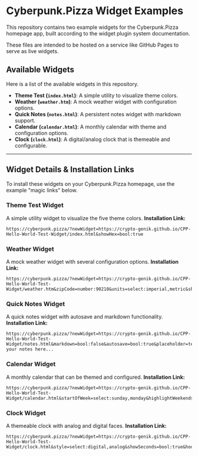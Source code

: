 # Cyberpunk.Pizza Widget Examples

This repository contains two example widgets for the Cyberpunk.Pizza homepage app, built according to the widget plugin system documentation.

These files are intended to be hosted on a service like GitHub Pages to serve as live widgets.

## Available Widgets

Here is a list of the available widgets in this repository.

*   **Theme Test (`index.html`)**: A simple utility to visualize theme colors.
*   **Weather (`weather.htm`)**: A mock weather widget with configuration options.
*   **Quick Notes (`notes.html`)**: A persistent notes widget with markdown support.
*   **Calendar (`calendar.html`)**: A monthly calendar with theme and configuration options.
*   **Clock (`clock.html`)**: A digital/analog clock that is themeable and configurable.

---

## Widget Details & Installation Links

To install these widgets on your Cyberpunk.Pizza homepage, use the example "magic links" below.

### Theme Test Widget
A simple utility widget to visualize the five theme colors.
**Installation Link:**
```
https://cyberpunk.pizza/?newWidget=https://crypto-genik.github.io/CPP-Hello-World-Test-Widget/index.html&showHex=bool:true
```

### Weather Widget
A mock weather widget with several configuration options.
**Installation Link:**
```
https://cyberpunk.pizza/?newWidget=https://crypto-genik.github.io/CPP-Hello-World-Test-Widget/weather.htm&zipCode=number:90210&units=select:imperial,metric&showForecast=bool:true
```

### Quick Notes Widget
A quick notes widget with autosave and markdown functionality.
**Installation Link:**
```
https://cyberpunk.pizza/?newWidget=https://crypto-genik.github.io/CPP-Hello-World-Test-Widget/notes.html&markdown=bool:false&autosave=bool:true&placeholder=text:Type your notes here...
```

### Calendar Widget
A monthly calendar that can be themed and configured.
**Installation Link:**
```
https://cyberpunk.pizza/?newWidget=https://crypto-genik.github.io/CPP-Hello-World-Test-Widget/calendar.html&startOfWeek=select:sunday,monday&highlightWeekends=bool:true
```

### Clock Widget
A themeable clock with analog and digital faces.
**Installation Link:**
```
https://cyberpunk.pizza/?newWidget=https://crypto-genik.github.io/CPP-Hello-World-Test-Widget/clock.html&style=select:digital,analog&showSeconds=bool:true&hourFormat=select:12,24
```
